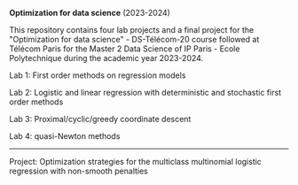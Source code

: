 **Optimization for data science** (2023-2024)

This repository contains four lab projects and a final project for the "Optimization for data science" - DS-Télécom-20 course followed at Télécom Paris for the Master 2 Data Science of IP Paris - Ecole Polytechnique during the academic year 2023-2024.

Lab 1: First order methods on regression models

Lab 2: Logistic and linear regression with deterministic and stochastic first order methods

Lab 3: Proximal/cyclic/greedy coordinate descent

Lab 4: quasi-Newton methods

----------------------------------

Project: Optimization strategies for the multiclass multinomial logistic regression with non-smooth penalties
